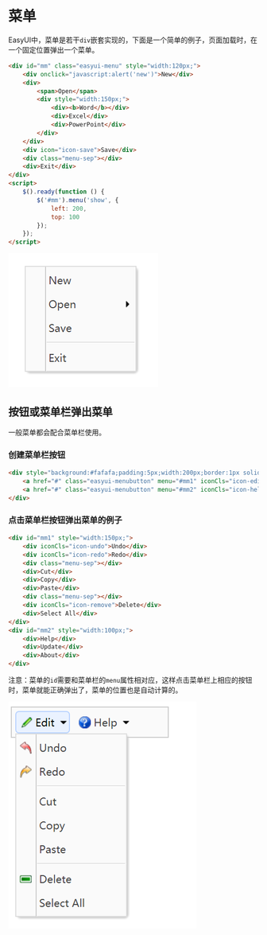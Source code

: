 # 菜单

EasyUI中，菜单是若干`div`嵌套实现的，下面是一个简单的例子，页面加载时，在一个固定位置弹出一个菜单。

```html
<div id="mm" class="easyui-menu" style="width:120px;">
    <div onclick="javascript:alert('new')">New</div>
    <div>
        <span>Open</span>
        <div style="width:150px;">
            <div><b>Word</b></div>
            <div>Excel</div>
            <div>PowerPoint</div>
        </div>
    </div>
    <div icon="icon-save">Save</div>
    <div class="menu-sep"></div>
    <div>Exit</div>
</div>
<script>
    $().ready(function () {
        $('#mm').menu('show', {
            left: 200,
            top: 100
        });
    });
</script>
```

![](res/1.png)

## 按钮或菜单栏弹出菜单

一般菜单都会配合菜单栏使用。

### 创建菜单栏按钮

```html
<div style="background:#fafafa;padding:5px;width:200px;border:1px solid #ccc">
    <a href="#" class="easyui-menubutton" menu="#mm1" iconCls="icon-edit">Edit</a>
    <a href="#" class="easyui-menubutton" menu="#mm2" iconCls="icon-help">Help</a>
</div>
```

### 点击菜单栏按钮弹出菜单的例子

```html
<div id="mm1" style="width:150px;">
    <div iconCls="icon-undo">Undo</div>
    <div iconCls="icon-redo">Redo</div>
    <div class="menu-sep"></div>
    <div>Cut</div>
    <div>Copy</div>
    <div>Paste</div>
    <div class="menu-sep"></div>
    <div iconCls="icon-remove">Delete</div>
    <div>Select All</div>
</div>
<div id="mm2" style="width:100px;">
    <div>Help</div>
    <div>Update</div>
    <div>About</div>
</div>
```

注意：菜单的`id`需要和菜单栏的`menu`属性相对应，这样点击菜单栏上相应的按钮时，菜单就能正确弹出了，菜单的位置也是自动计算的。

![](res/2.png)
